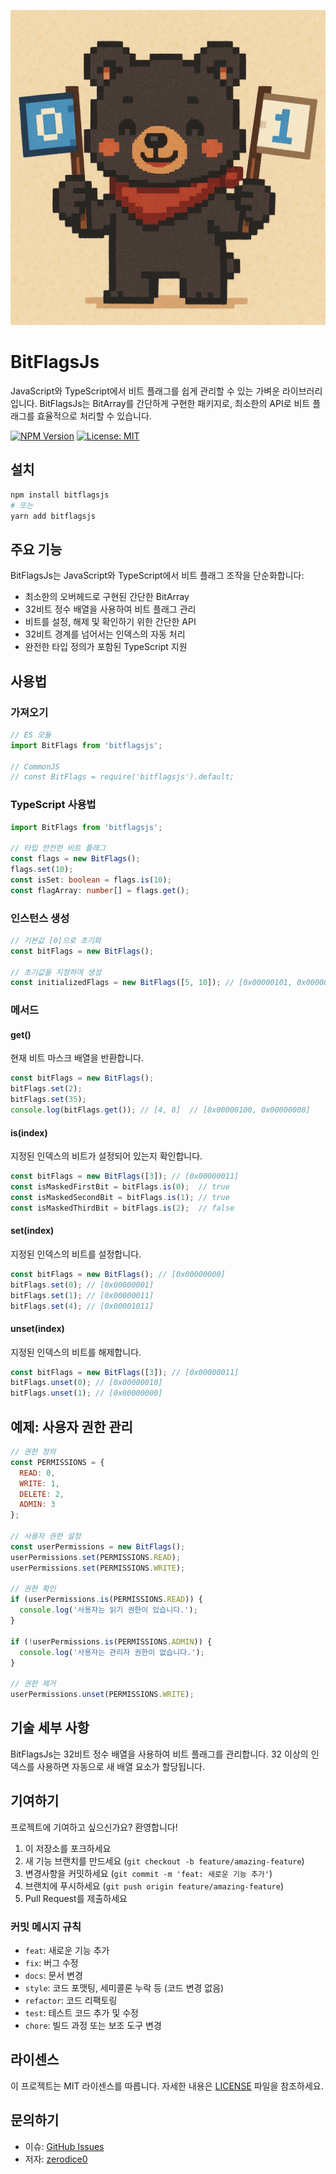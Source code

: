 ![Main](./main.png)
# BitFlagsJs
JavaScript와 TypeScript에서 비트 플래그를 쉽게 관리할 수 있는 가벼운 라이브러리입니다. BitFlagsJs는 BitArray를 간단하게 구현한 패키지로, 최소한의 API로 비트 플래그를 효율적으로 처리할 수 있습니다.

[![NPM Version](https://img.shields.io/npm/v/bitflagsjs.svg)](https://www.npmjs.com/package/bitflagsjs)
[![License: MIT](https://img.shields.io/badge/License-MIT-yellow.svg)](https://opensource.org/licenses/MIT)

## 설치

```bash
npm install bitflagsjs
# 또는
yarn add bitflagsjs
```

## 주요 기능

BitFlagsJs는 JavaScript와 TypeScript에서 비트 플래그 조작을 단순화합니다:
- 최소한의 오버헤드로 구현된 간단한 BitArray
- 32비트 정수 배열을 사용하여 비트 플래그 관리
- 비트를 설정, 해제 및 확인하기 위한 간단한 API
- 32비트 경계를 넘어서는 인덱스의 자동 처리
- 완전한 타입 정의가 포함된 TypeScript 지원

## 사용법

### 가져오기

```javascript
// ES 모듈
import BitFlags from 'bitflagsjs';

// CommonJS
// const BitFlags = require('bitflagsjs').default;
```

### TypeScript 사용법

```typescript
import BitFlags from 'bitflagsjs';

// 타입 안전한 비트 플래그
const flags = new BitFlags();
flags.set(10);
const isSet: boolean = flags.is(10);
const flagArray: number[] = flags.get();
```

### 인스턴스 생성

```javascript
// 기본값 [0]으로 초기화
const bitFlags = new BitFlags();

// 초기값을 지정하여 생성
const initializedFlags = new BitFlags([5, 10]); // [0x00000101, 0x00000a00]
```

### 메서드

#### get()

현재 비트 마스크 배열을 반환합니다.

```javascript
const bitFlags = new BitFlags();
bitFlags.set(2);
bitFlags.set(35);
console.log(bitFlags.get()); // [4, 8]  // [0x00000100, 0x00000008]
```

#### is(index)

지정된 인덱스의 비트가 설정되어 있는지 확인합니다.

```javascript
const bitFlags = new BitFlags([3]); // [0x00000011]
const isMaskedFirstBit = bitFlags.is(0);  // true
const isMaskedSecondBit = bitFlags.is(1); // true
const isMaskedThirdBit = bitFlags.is(2);  // false
```

#### set(index)

지정된 인덱스의 비트를 설정합니다.

```javascript
const bitFlags = new BitFlags(); // [0x00000000]
bitFlags.set(0); // [0x00000001]
bitFlags.set(1); // [0x00000011]
bitFlags.set(4); // [0x00001011]
```

#### unset(index)

지정된 인덱스의 비트를 해제합니다.

```javascript
const bitFlags = new BitFlags([3]); // [0x00000011]
bitFlags.unset(0); // [0x00000010]
bitFlags.unset(1); // [0x00000000]
```

## 예제: 사용자 권한 관리

```javascript
// 권한 정의
const PERMISSIONS = {
  READ: 0,
  WRITE: 1,
  DELETE: 2,
  ADMIN: 3
};

// 사용자 권한 설정
const userPermissions = new BitFlags();
userPermissions.set(PERMISSIONS.READ);
userPermissions.set(PERMISSIONS.WRITE);

// 권한 확인
if (userPermissions.is(PERMISSIONS.READ)) {
  console.log('사용자는 읽기 권한이 있습니다.');
}

if (!userPermissions.is(PERMISSIONS.ADMIN)) {
  console.log('사용자는 관리자 권한이 없습니다.');
}

// 권한 제거
userPermissions.unset(PERMISSIONS.WRITE);
```

## 기술 세부 사항

BitFlagsJs는 32비트 정수 배열을 사용하여 비트 플래그를 관리합니다. 32 이상의 인덱스를 사용하면 자동으로 새 배열 요소가 할당됩니다.

## 기여하기

프로젝트에 기여하고 싶으신가요? 환영합니다!

1. 이 저장소를 포크하세요
2. 새 기능 브랜치를 만드세요 (`git checkout -b feature/amazing-feature`)
3. 변경사항을 커밋하세요 (`git commit -m 'feat: 새로운 기능 추가'`)
4. 브랜치에 푸시하세요 (`git push origin feature/amazing-feature`)
5. Pull Request를 제출하세요

### 커밋 메시지 규칙

- `feat`: 새로운 기능 추가
- `fix`: 버그 수정
- `docs`: 문서 변경
- `style`: 코드 포맷팅, 세미콜론 누락 등 (코드 변경 없음)
- `refactor`: 코드 리팩토링
- `test`: 테스트 코드 추가 및 수정
- `chore`: 빌드 과정 또는 보조 도구 변경

## 라이센스

이 프로젝트는 MIT 라이센스를 따릅니다. 자세한 내용은 [LICENSE](LICENSE) 파일을 참조하세요.

## 문의하기

- 이슈: [GitHub Issues](https://github.com/zerodice0/bitFlagsJs/issues)
- 저자: [zerodice0](https://github.com/zerodice0) 